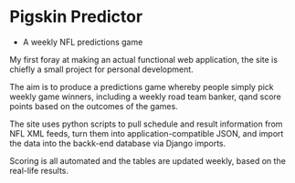 # Pigskin Predictor
- A weekly NFL predictions game

My first foray at making an actual functional web application, the site is chiefly a small project for personal development.

The aim is to produce a predictions game whereby people simply pick weekly game winners, including a weekly road team banker, qand score points based on the outcomes of the games.

The site uses python scripts to pull schedule and result information from NFL XML feeds, turn them into application-compatible JSON, and import the data into the backk-end database via Django imports.

Scoring is all automated and the tables are updated weekly, based on the real-life results.
